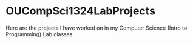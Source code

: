 # OUCompSci1324LabProjects
Here are the projects I have worked on in my Computer Science (Intro to Programming) Lab classes. 
